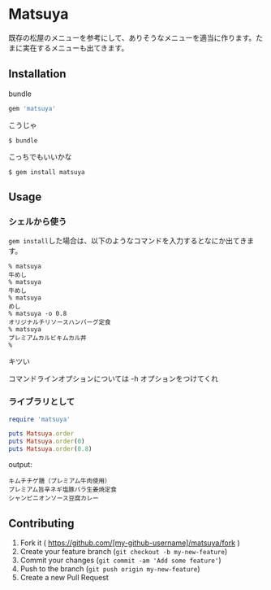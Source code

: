 # Matsuya

既存の松屋のメニューを参考にして、ありそうなメニューを適当に作ります。たまに実在するメニューも出てきます。

## Installation

bundle

```ruby
gem 'matsuya'
```

こうじゃ

    $ bundle

こっちでもいいかな

    $ gem install matsuya

## Usage
### シェルから使う
`gem install`した場合は、以下のようなコマンドを入力するとなにか出てきます。
```
% matsuya
牛めし
% matsuya
牛めし
% matsuya
めし
% matsuya -o 0.8
オリジナルチリソースハンバーグ定食
% matsuya
プレミアムカルビキムカル丼
%
```
キツい

コマンドラインオプションについては -h オプションをつけてくれ

### ライブラリとして
```ruby
require 'matsuya'

puts Matsuya.order
puts Matsuya.order(0)
puts Matsuya.order(0.8)
```

output:

```
キムチチゲ膳（プレミアム牛肉使用）
プレミアム旨辛ネギ塩豚バラ生姜焼定食
シャンピニオンソース豆腐カレー
```

## Contributing

1. Fork it ( https://github.com/[my-github-username]/matsuya/fork )
2. Create your feature branch (`git checkout -b my-new-feature`)
3. Commit your changes (`git commit -am 'Add some feature'`)
4. Push to the branch (`git push origin my-new-feature`)
5. Create a new Pull Request
